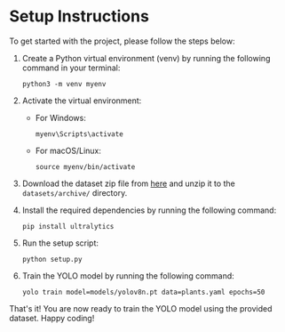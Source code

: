 # Setup Instructions

To get started with the project, please follow the steps below:

1. Create a Python virtual environment (venv) by running the following command in your terminal:

    ```shell
    python3 -m venv myenv
    ```

2. Activate the virtual environment:

    - For Windows:

      ```shell
      myenv\Scripts\activate
      ```

    - For macOS/Linux:

      ```shell
      source myenv/bin/activate
      ```

3. Download the dataset zip file from [here](https://www.kaggle.com/datasets/jaidalmotra/weed-detection/data) and unzip it to the `datasets/archive/` directory.

4. Install the required dependencies by running the following command:

    ```shell
    pip install ultralytics
    ```

5. Run the setup script:

    ```shell
    python setup.py
    ```

6. Train the YOLO model by running the following command:

    ```shell
    yolo train model=models/yolov8n.pt data=plants.yaml epochs=50
    ```

That's it! You are now ready to train the YOLO model using the provided dataset. Happy coding!
